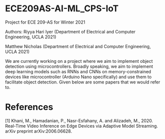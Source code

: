 # ECE209AS-AI-ML_CPS-IoT
Project for ECE 209-AS for Winter 2021

Authors:
Riyya Hari Iyer (Department of Electrical and Computer Engineering, UCLA 2021)

Matthew Nicholas (Department of Electrical and Computer Engineering, UCLA 2021)

We are currently working on a project where we aim to implement object detection using microcontrollers. Broadly speaking, we aim to implement deep learning models such as RNNs and CNNs on memory-constrained devices like microcontroller (Arduino Nano specifically) and use them to facilitate object detection. Given below are some papers that we would refer to.

# References
[1] Khani, M., Hamadanian, P., Nasr-Esfahany, A. and Alizadeh, M., 2020. Real-Time Video Inference on Edge Devices via Adaptive Model Streaming. arXiv preprint arXiv:2006.06628.
